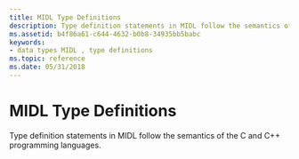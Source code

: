 ```yaml
---
title: MIDL Type Definitions
description: Type definition statements in MIDL follow the semantics of the C and C++ programming languages.
ms.assetid: b4f86a61-c644-4632-b0b8-34935bb5babc
keywords:
- data types MIDL , type definitions
ms.topic: reference
ms.date: 05/31/2018
---
```


# MIDL Type Definitions

Type definition statements in MIDL follow the semantics of the C and C++ programming languages.

 

 




